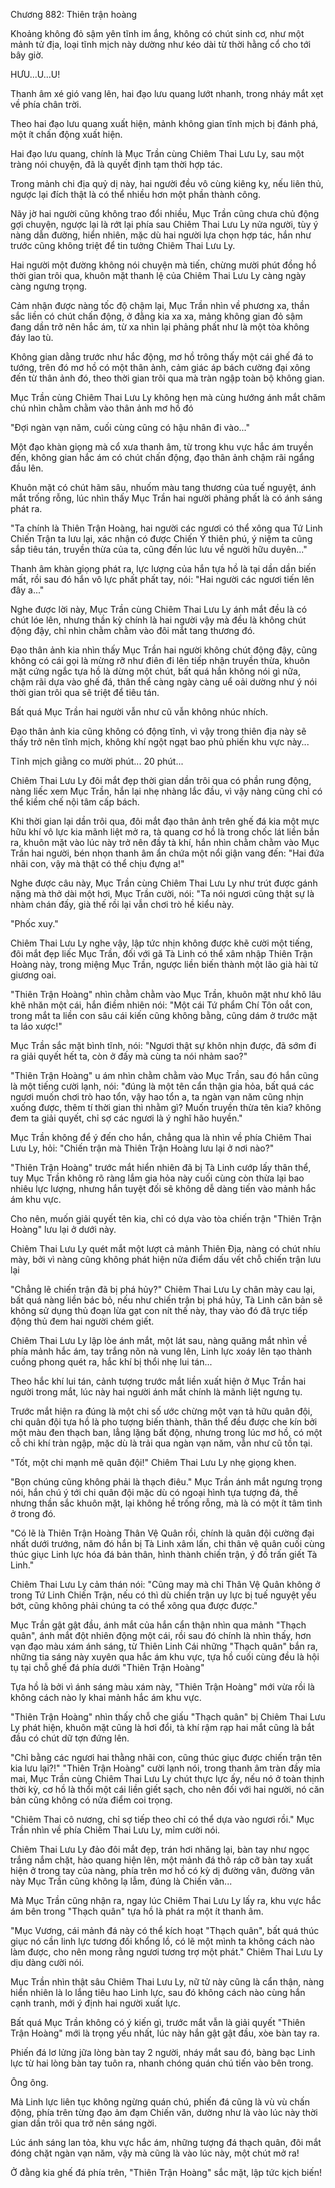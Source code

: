




Chương 882: Thiên trận hoàng


Khoảng không đỏ sậm yên tĩnh im ắng, không có chút sinh cơ, như một mảnh tử địa, loại tĩnh mịch này dường như kéo dài từ thời hằng cổ cho tới bây giờ.

HƯU...U...U!

Thanh âm xé gió vang lên, hai đạo lưu quang lướt nhanh, trong nháy mắt xẹt về phía chân trời.

Theo hai đạo lưu quang xuất hiện, mảnh không gian tĩnh mịch bị đánh phá, một ít chấn động xuất hiện.

Hai đạo lưu quang, chính là Mục Trần cùng Chiêm Thai Lưu Ly, sau một tràng nói chuyện, đã là quyết định tạm thời hợp tác.

Trong mảnh chi địa quỷ dị này, hai người đều vô cùng kiêng kỵ, nếu liên thủ, ngược lại đích thật là có thể nhiều hơn một phần thành công.

Nãy jờ hai người cũng không trao đổi nhiều, Mục Trần cũng chưa chủ động gợi chuyện, ngược lại là rớt lại phía sau Chiêm Thai Lưu Ly nửa người, tùy ý nàng dẫn đường, hiển nhiên, mặc dù hai người lựa chọn hợp tác, hắn như trước cũng không triệt để tin tưởng Chiêm Thai Lưu Ly.

Hai người một đường không nói chuyện mà tiến, chừng mười phút đồng hồ thời gian trôi qua, khuôn mặt thanh lệ của Chiêm Thai Lưu Ly càng ngày càng ngưng trọng.

Cảm nhận được nàng tốc độ chậm lại, Mục Trần nhìn về phương xa, thần sắc liền có chút chấn động, ở đằng kia xa xa, mảng không gian đỏ sậm đang dần trở nên hắc ám, từ xa nhìn lại phảng phất như là một tòa không đáy lao tù.

Không gian dằng trước như hắc động, mơ hồ trông thấy một cái ghế đá to tướng, trên đó mơ hồ có một thân ảnh, cảm giác áp bách cường đại xông đến từ thân ảnh đó, theo thời gian trôi qua mà tràn ngập toàn bộ không gian.

Mục Trần cùng Chiêm Thai Lưu Ly không hẹn mà cùng hướng ánh mắt chăm chú nhìn chằm chằm vào thân ảnh mơ hồ đó

"Đợi ngàn vạn năm, cuối cùng cũng có hậu nhân đi vào..."

Một đạo khàn giọng mà cổ xưa thanh âm, từ trong khu vực hắc ám truyền đến, không gian hắc ám có chút chấn động, đạo thân ảnh chậm rãi ngẩng đầu lên.

Khuôn mặt có chút hãm sâu, nhuốm màu tang thương của tuế nguyệt, ánh mắt trống rỗng, lúc nhìn thấy Mục Trần hai người phảng phất là có ánh sáng phát ra.

"Ta chính là Thiên Trận Hoàng, hai người các ngươi có thể xông qua Tứ Linh Chiến Trận ta lưu lại, xác nhận có được Chiến Ý thiên phú, ý niệm ta cũng sắp tiêu tán, truyền thừa của ta, cũng đến lúc lưu về người hữu duyên..."

Thanh âm khàn giọng phát ra, lực lượng của hắn tựa hồ là tại dần dần biến mất, rồi sau đó hắn vô lực phất phất tay, nói: "Hai người các ngươi tiến lên đây a..."

Nghe được lời này, Mục Trần cùng Chiêm Thai Lưu Ly ánh mắt đều là có chút lóe lên, nhưng thần kỳ chính là hai người vậy mà đều là không chút động đậy, chỉ nhìn chằm chằm vào đôi mắt tang thương đó.

Đạo thân ảnh kia nhìn thấy Mục Trần hai người không chút động đậy, cũng không có cái gọi là mừng rỡ như điên đi lên tiếp nhận truyền thừa, khuôn mặt cứng ngắc tựa hồ là dừng một chút, bất quá hắn không nói gì nữa, chậm rãi dựa vào ghế đá, thân thể càng ngày càng uể oải dường như ý nói thời gian trôi qua sẽ triệt để tiêu tán.

Bất quá Mục Trần hai người vẫn như cũ vẫn không nhúc nhích.

Đạo thân ảnh kia cũng không có động tĩnh, vì vậy trong thiên địa này sẽ thấy trở nên tĩnh mịch, không khí ngột ngạt bao phủ phiến khu vực này...

Tĩnh mịch giằng co mười phút... 20 phút...

Chiêm Thai Lưu Ly đôi mắt đẹp thời gian dần trôi qua có phần rung động, nàng liếc xem Mục Trần, hắn lại nhẹ nhàng lắc đầu, vì vậy nàng cũng chỉ có thể kiềm chế nội tâm cấp bách.

Khi thời gian lại dần trôi qua, đôi mắt đạo thân ảnh trên ghế đá kia một mực hữu khí vô lực kia mãnh liệt mở ra, tà quang cơ hồ là trong chốc lát liền bắn ra, khuôn mặt vào lúc này trở nên đầy tà khí, hắn nhìn chằm chằm vào Mục Trần hai người, bén nhọn thanh âm ẩn chứa một nổi giận vang đến: "Hai đứa nhãi con, vậy mà thật có thể chịu đựng a!"

Nghe được câu này, Mục Trần cùng Chiêm Thai Lưu Ly như trút được gánh nặng mà thở dài một hơi, Mục Trần cười, nói: "Ta nói ngươi cũng thật sự là nhàm chán đấy, già thế rồi lại vẫn chơi trò hề kiểu này.

"Phốc xuy."

Chiêm Thai Lưu Ly nghe vậy, lập tức nhịn không được khẽ cười một tiếng, đôi mắt đẹp liếc Mục Trần, đối với gã Tà Linh có thể xâm nhập Thiên Trận Hoàng này, trong miệng Mục Trần, ngược liền biến thành một lão già hài tử giương oai.

"Thiên Trận Hoàng" nhìn chằm chằm vào Mục Trần, khuôn mặt như khô lâu khẽ nhăn một cái, hắn điềm nhiên nói: "Một cái Tứ phẩm Chí Tôn oắt con, trong mắt ta liền con sâu cái kiến cũng không bằng, cũng dám ở trước mặt ta láo xược!"

Mục Trần sắc mặt bình tĩnh, nói: "Ngươi thật sự khôn nhịn được, đã sớm đi ra giải quyết hết ta, còn ở đấy mà cùng ta nói nhảm sao?"

"Thiên Trận Hoàng" u ám nhìn chằm chằm vào Mục Trần, sau đó hắn cũng là một tiếng cười lạnh, nói: "đúng là một tên cẩn thận gia hỏa, bất quá các ngươi muốn chơi trò hao tổn, vậy hao tổn a, ta ngàn vạn năm cũng nhịn xuống được, thêm tí thời gian thì nhằm gì? Muốn truyền thừa tên kia? không đem ta giải quyết, chỉ sợ các ngươi là ý nghĩ hão huyền."

Mục Trần không để ý đến cho hắn, chẳng qua là nhìn về phía Chiêm Thai Lưu Ly, hỏi: "Chiến trận mà Thiên Trận Hoàng lưu lại ở nơi nào?"

"Thiên Trận Hoàng" trước mắt hiển nhiên đã bị Tà Linh cướp lấy thân thể, tuy Mục Trần không rõ ràng lắm gia hỏa này cuối cùng còn thừa lại bao nhiêu lực lượng, nhưng hắn tuyệt đối sẽ không dễ dàng tiến vào mảnh hắc ám khu vực.

Cho nên, muốn giải quyết tên kia, chỉ có dựa vào tòa chiến trận "Thiên Trận Hoàng" lưu lại ở dưới này.

Chiêm Thai Lưu Ly quét mắt một lượt cả mảnh Thiên Địa, nàng có chút nhíu mày, bởi vì nàng cũng không phát hiện nửa điểm dấu vết chỗ chiến trận lưu lại

"Chẳng lẽ chiến trận đã bị phá hủy?" Chiêm Thai Lưu Ly chân mày cau lại, bất quá nàng liền bác bỏ, nếu như chiến trận bị phá hủy, Tà Linh căn bản sẽ không sử dụng thủ đoạn lừa gạt con nít thế này, thay vào đó đã trực tiếp động thủ đem hai người chém giết.

Chiêm Thai Lưu Ly lập lòe ánh mắt, một lát sau, nàng quăng mắt nhìn về phía mảnh hắc ám, tay trắng nõn nà vung lên, Linh lực xoáy lên tạo thành cuồng phong quét ra, hắc khí bị thổi nhẹ lui tán...

Theo hắc khí lui tán, cảnh tượng trước mắt liền xuất hiện ở Mục Trần hai người trong mắt, lúc này hai người ánh mắt chính là mãnh liệt ngưng tụ.

Trước mắt hiện ra đúng là một chi số ước chừng một vạn tả hữu quân đội, chi quân đội tựa hồ là pho tượng biến thành, thân thể đều được che kín bởi một màu đen thạch ban, lẳng lặng bất động, nhưng trong lúc mơ hồ, có một cỗ chi khí tràn ngập, mặc dù là trải qua ngàn vạn năm, vẫn như cũ tồn tại.

"Tốt, một chi mạnh mẽ quân đội!" Chiêm Thai Lưu Ly nhẹ giọng khen.

"Bọn chúng cũng không phải là thạch điêu." Mục Trần ánh mắt ngưng trọng nói, hắn chú ý tới chi quân đội mặc dù có ngoại hình tựa tượng đá, thế nhưng thần sắc khuôn mặt, lại không hề trống rỗng, mà là có một ít tâm tình ở trong đó.

"Có lẽ là Thiên Trận Hoàng Thân Vệ Quân rồi, chính là quân đội cường đại nhất dưới trướng, năm đó hắn bị Tà Linh xâm lấn, chi thân vệ quân cuối cùng thúc giục Linh lực hóa đá bản thân, hình thành chiến trận, ý đồ trấn giết Tà Linh."

Chiêm Thai Lưu Ly cảm thán nói: "Cũng may mà chi Thân Vệ Quân không ở trong Tứ Linh Chiến Trận, nếu có thì dù chiến trận uy lực bị tuế nguyệt yếu bớt, cũng không phải chúng ta có thể xông qua được được."

Mục Trần gật gật đầu, ánh mắt của hắn cẩn thận nhìn qua mảnh "Thạch quân", ánh mắt đột nhiên động một cái, rồi sau đó chính là nhìn thấy, hơn vạn đạo màu xám ánh sáng, từ Thiên Linh Cái những "Thạch quân" bắn ra, những tia sáng này xuyên qua hắc ám khu vực, tựa hồ cuối cùng đều là hội tụ tại chỗ ghế đá phía dưới "Thiên Trận Hoàng"

Tựa hồ là bởi vì ánh sáng màu xám này, "Thiên Trận Hoàng" mới vừa rồi là không cách nào ly khai mảnh hắc ám khu vực.

"Thiên Trận Hoàng" nhìn thấy chỗ che giấu "Thạch quân" bị Chiêm Thai Lưu Ly phát hiện, khuôn mặt cũng là hơi đổi, tà khí rậm rạp hai mắt cũng là bắt đầu có chút dữ tợn đứng lên.

"Chỉ bằng các ngươi hai thằng nhãi con, cũng thúc giục được chiến trận tên kia lưu lại?!" "Thiên Trận Hoàng" cười lạnh nói, trong thanh âm tràn đầy mỉa mai, Mục Trần cùng Chiêm Thai Lưu Ly chút thực lực ấy, nếu nó ở toàn thịnh thời kỳ, cơ hồ là thổi một cái liền giết sạch, cho nên đối với hai người, nó căn bản cũng không có nửa điểm coi trọng.

"Chiêm Thai cô nương, chỉ sợ tiếp theo chỉ có thể dựa vào ngươi rồi." Mục Trần nhìn về phía Chiêm Thai Lưu Ly, mỉm cười nói.

Chiêm Thai Lưu Ly đảo đôi mắt đẹp, trán hơi nhăng lại, bàn tay như ngọc trắng nắm chặt, hào quang hiện lên, một mảnh đá thô ráp cỡ bàn tay xuất hiện ở trong tay của nàng, phía trên mơ hồ có kỳ dị đường vân, đường vân này Mục Trần cũng không lạ lẫm, đúng là Chiến văn...

Mà Mục Trần cũng nhận ra, ngay lúc Chiêm Thai Lưu Ly lấy ra, khu vực hắc ám bên trong "Thạch quân" tựa hồ là phát ra một ít thanh âm.

"Mục Vương, cái mảnh đá này có thể kích hoạt "Thạch quân", bất quá thúc giục nó cần linh lực tương đối khổng lồ, có lẽ một mình ta không cách nào làm được, cho nên mong rằng ngươi tương trợ một phát." Chiêm Thai Lưu Ly dịu dàng cười nói.

Mục Trần nhìn thật sâu Chiêm Thai Lưu Ly, nữ tử này cũng là cẩn thận, nàng hiển nhiên là lo lắng tiêu hao Linh lực, sau đó không cách nào cùng hắn cạnh tranh, mới ý định hai người xuất lực.

Bất quá Mục Trần không có ý kiến gì, trước mắt vẫn là giải quyết "Thiên Trận Hoàng" mới là trọng yếu nhất, lúc này hắn gật gật đầu, xòe bàn tay ra.

Phiến đá lơ lửng jữa lòng bàn tay 2 người, nháy mắt sau đó, bàng bạc Linh lực từ hai lòng bàn tay tuôn ra, nhanh chóng quán chú tiến vào bên trong.

Ông ông.

Mà Linh lực liên tục không ngừng quán chú, phiến đá cũng là vù vù chấn động, phía trên từng đạo ảm đạm Chiến văn, dường như là vào lúc này thời gian dần trôi qua trở nên sáng ngời.

Lúc ánh sáng lan tỏa, khu vực hắc ám, những tượng đá thạch quân, đôi mắt đóng chặt ngàn vạn năm, vậy mà cũng là vào lúc này, một chút mở ra!

Ở đằng kia ghế đá phía trên, "Thiên Trận Hoàng" sắc mặt, lập tức kịch biến!




